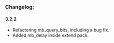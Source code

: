 ### Changelog:

#### 3.2.2
- Refactoring mb_query_bits, including a bug fix.
- Added mb_delay inside extend pack.
